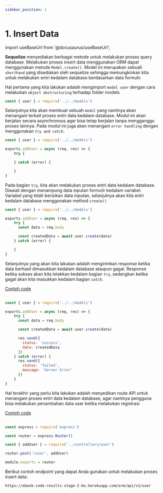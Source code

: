 ```yaml
---
sidebar_position: 1
---
```


# 1. Insert Data 

import useBaseUrl from '@docusaurus/useBaseUrl';

**Sequelize** menyediakan berbagai metode untuk melakukan proses query database. Melakukan proses insert data menggunakan ORM dapat menggunakan metode `Model.create()`. Model ini merupakan sebuah `shorthand` yang disediakan oleh sequelize sehingga memungkinkan kita untuk melakukan entri kedalam database berdasarkan data formulir.

Hal pertama yang kita lakukan adalah mengimport `model user` dengan cara melakukan `object destructuring` terhadap folder models

```js title=controllers/user.js
const { user } = require('../../models')
```

Selanjutnya kita akan membuat sebuah `modul` yang nantinya akan menangani terkait proses entri data kedalam database. Modul ini akan berjalan secara asynchronous agar bisa tetap berjalan tanpa mengganggu proses lainnya. Pada modul ini juga akan menangani `error handling` dengan menggunakan `try and catch`.

```js {3-9} title=controllers/user.js
const { user } = require('../../models')

exports.addUser = async (req, res) => {
    try {

    } catch (error) {

    }
}
```

Pada bagian `try`, kita akan melakukan proses entri data kedalam database. Diawali dengan menampung data inputan formulir kedalam variabel. Variabel yang telah berisikan data inputan, selanjutnya akan kita entri kedalam database menggunakan method `create()`

```js {5-7} title=controllers/user.js
const { user } = require('../../models')

exports.addUser = async (req, res) => {
    try {
      const data = req.body

      const createdData = await user.create(data)
    } catch (error) {

    }
}
```

Selanjutnya yang akan kita lakukan adalah mengirimkan response ketika data berhasil dimasukkan kedalam database ataupun gagal. Response ketika sukses akan kita letakkan kedalam bagian `try`, sedangkan ketika gagal akan kita masukkan kedalam bagian `catch`.

<a class="btn-example-code" href="https://github.com/demo-dumbways/ebook-code-results-stage-2-backend/blob/1-orm-sequelize/src/controllers/user.js">
Contoh code
</a>

<br />
<br />

```js {9-12,14-17} title=controllers/user.js
const { user } = require('../../models')

exports.addUser = async (req, res) => {
    try {
      const data = req.body

      const createdData = await user.create(data)

      res.send({
        status: 'success',
        data: createdData
      })
    } catch (error) {
      res.send({
        status: 'failed',
        message: 'Server Error'
      })
    }
}
```

Hal terakhir yang perlu kita lakukan adalah menyedikan route API untuk menangani proses entri data kedalam database, agar nantinya pengguna bisa melakukan penambahan data user ketika melakukan registrasi

<a class="btn-example-code" href="https://github.com/demo-dumbways/ebook-code-results-stage-2-backend/blob/1-orm-sequelize/src/routes/index.js">
Contoh code
</a>

<br />
<br />

```js title=routes/index.js
const express = require('express')

const router = express.Router()

const { addUser } = require('../controllers/user')

router.post('/user', addUser)

module.exports = router
```

Berikut contoh endpoint yang dapat Anda gunakan untuk melakukan proses insert data:

```
https://ebook-code-results-stage-2-be.herokuapp.com/orm/api/v1/user
```
